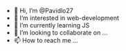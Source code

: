 - 👋 Hi, I’m @Pavidlo27
- 👀 I’m interested in web-development
- 🌱 I’m currently learning JS
- 💞️ I’m looking to collaborate on ...
- 📫 How to reach me ...

<!---
Pavidlo27/Pavidlo27 is a ✨ special ✨ repository because its `README.md` (this file) appears on your GitHub profile.
You can click the Preview link to take a look at your changes.
--->
